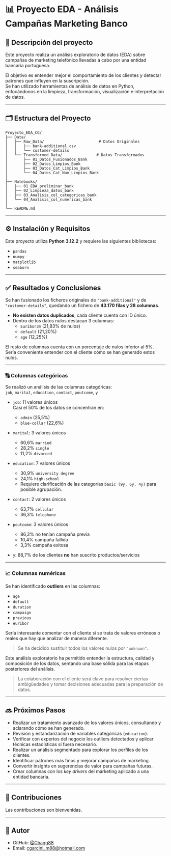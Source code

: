 # 📊 Proyecto EDA - Análisis Campañas Marketing Banco

## 📝 Descripción del proyecto

Este proyecto realiza un análisis exploratorio de datos (EDA) sobre campañas de marketing telefónico llevadas a cabo por una entidad bancaria portuguesa.

El objetivo es entender mejor el comportamiento de los clientes y detectar patrones que influyen en la suscripción.  
Se han utilizado herramientas de análisis de datos en Python, enfocándonos en la limpieza, transformación, visualización e interpretación de datos.

---

## 🗂️ Estructura del Proyecto

```
Proyecto_EDA_CG/
├── Data/
│   ├── Raw_Data/                        # Datos Originales
│   │   ├── bank-additional.csv
│   │   └── customer-details
│   └── Transformed_Data/               # Datos Transformados
│       ├── 01_Datos_Fusionados_Bank
│       ├── 02_Datos_Limpios_Bank
│       ├── 03_Datos_Cat_Limpios_Bank
│       └── 04_Datos_Cat_Num_Limpios_Bank
│
├── Notebooks/
│   ├── 01_EDA_preliminar_bank
│   ├── 02_Limpieza_datos_bank
│   ├── 03_Analisis_col_categoricas_bank
│   └── 04_Analisis_col_numericas_bank
│
└── README.md
``` 

---

## ⚙️ Instalación y Requisitos

Este proyecto utiliza **Python 3.12.2** y requiere las siguientes bibliotecas:

- `pandas`  
- `numpy`  
- `matplotlib`  
- `seaborn`

---

## ✅ Resultados y Conclusiones

Se han fusionado los ficheros originales de `"bank-additional"` y de `"customer-details"`, quedando un fichero de **43.170 filas y 28 columnas**.

- **No existen datos duplicados**, cada cliente cuenta con ID único.
- Dentro de los datos nulos destacan 3 columnas:
  - `Euribor3m` (21,83% de nulos)  
  - `default` (21,20%)  
  - `age` (12,25%)  

El resto de columnas cuenta con un porcentaje de nulos inferior al 5%.  
Sería conveniente entender con el cliente cómo se han generado estos nulos.

---

### 🔠 Columnas categóricas

Se realizó un análisis de las columnas categóricas:  
`job`, `marital`, `education`, `contact`, `poutcome`, `y`

- `job`: 11 valores únicos  
  Casi el 50% de los datos se concentran en:
  - `admin` (25,5%)
  - `blue-collar` (22,6%)

- `marital`: 3 valores únicos  
  - 60,6% `married`  
  - 28,2% `single`  
  - 11,2% `divorced`

- `education`: 7 valores únicos  
  - 30,9% `university degree`  
  - 24,1% `high-school`  
  - Requiere clarificación de las categorías `basic (9y, 6y, 4y)` para posible agrupación.

- `contact`: 2 valores únicos  
  - 63,7% `cellular`  
  - 36,3% `telephone`

- `poutcome`: 3 valores únicos  
  - 86,3% no tenían campaña previa  
  - 10,4% campaña fallida  
  - 3,3% campaña exitosa

- `y`: 88,7% de los clientes **no** han suscrito productos/servicios

---

### 📈 Columnas numéricas

Se han identificado **outliers** en las columnas:

- `age`
- `default`
- `duration`
- `campaign`
- `previous`
- `euribor`

Sería interesante comentar con el cliente si se trata de valores erróneos o reales que hay que analizar de manera diferente.

> Se ha decidido sustituir todos los valores nulos por `"unknown"`.

Este análisis exploratorio ha permitido entender la estructura, calidad y composición de los datos, sentando una base sólida para las etapas posteriores del análisis.

> La colaboración con el cliente será clave para resolver ciertas ambigüedades y tomar decisiones adecuadas para la preparación de datos.

---

## 🔜 Próximos Pasos

- Realizar un tratamiento avanzado de los valores únicos, consultando y aclarando cómo se han generado.  
- Revisión y estandarización de variables categóricas (`education`).  
- Verificar con expertos del negocio los outliers detectados y aplicar técnicas estadísticas si fuera necesario.  
- Realizar un análisis segmentado para explorar los perfiles de los clientes.  
- Identificar patrones más finos y mejorar campañas de marketing.  
- Convertir insights en sugerencias de valor para campañas futuras.  
- Crear columnas con los *key drivers* del marketing aplicado a una entidad bancaria.

---

## 🤝 Contribuciones

Las contribuciones son bienvenidas.

---

## 👤 Autor

- GitHub: [@Chagg88](https://github.com/Chagg88)  
- Email: [cgarcini_m88@hotmail.com](mailto:cgarcini_m88@hotmail.com)
